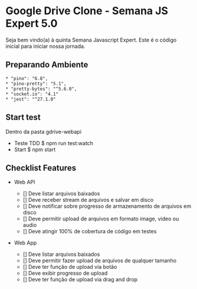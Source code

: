 # Google Drive Clone - Semana JS Expert 5.0

Seja bem vindo(a) à quinta Semana Javascript Expert. Este é o código inicial para iniciar nossa jornada.

## Preparando Ambiente

    * "pino": "6.8",
    * "pino-pretty": "5.1",
    * "pretty-bytes": "^5.6.0",
    * "socket.io": "4.1"
    * "jest": "^27.1.0"
    
## Start test
   
   Dentro da pasta gdrive-webapi
   * Teste TDD
   $ npm run test:watch
   * Start
   $ npm start

## Checklist Features

- Web API
    - [] Deve listar arquivos baixados
    - [] Deve receber stream de arquivos e salvar em disco 
    - [] Deve notificar sobre progresso de armazenamento de arquivos em disco 
    - [] Deve permitir upload de arquivos em formato image, video ou audio
    - [] Deve atingir 100% de cobertura de código em testes

- Web App 
    - [] Deve listar arquivos baixados
    - [] Deve permitir fazer upload de arquivos de qualquer tamanho
    - [] Deve ter função de upload via botão
    - [] Deve exibir progresso de upload 
    - [] Deve ter função de upload via drag and drop


